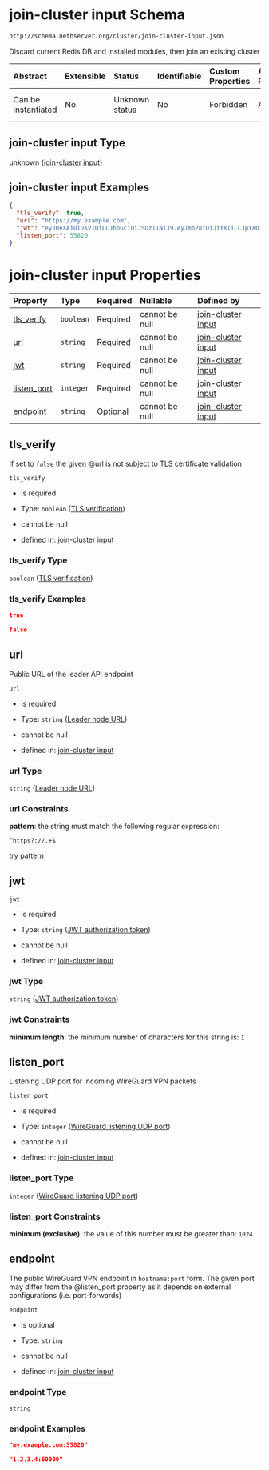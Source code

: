 # join-cluster input Schema

```txt
http://schema.nethserver.org/cluster/join-cluster-input.json
```

Discard current Redis DB and installed modules, then join an existing cluster

| Abstract            | Extensible | Status         | Identifiable | Custom Properties | Additional Properties | Access Restrictions | Defined In                                                                        |
| :------------------ | :--------- | :------------- | :----------- | :---------------- | :-------------------- | :------------------ | :-------------------------------------------------------------------------------- |
| Can be instantiated | No         | Unknown status | No           | Forbidden         | Allowed               | none                | [join-cluster-input.json](cluster/join-cluster-input.json "open original schema") |

## join-cluster input Type

unknown ([join-cluster input](join-cluster-input.md))

## join-cluster input Examples

```json
{
  "tls_verify": true,
  "url": "https://my.example.com",
  "jwt": "eyJ0eXAiOiJKV1QiLCJhbGciOiJSUzI1NiJ9.eyJmb28iOiJiYXIiLCJpYXQiOjE0MzQ0Nzk4ODN9.HQyx15jWm1upqsrKSf89X_iP0sg7N46a9pqBVGPMYdiqZeuU_ZZOdU-zizHJoIHMIJxtEWzpSMaVubJW0AJsTqjqQf6GoJ4cmFAfmfUFXmMC4Xv5oc4UqvGizpoLjfZedd834PcwbS-WskZcL4pVNmBIGRtDXkoU1j2X1P5M_sNJ9lYZ5vITyqe4MYJovQzNdQziUNhcMI5wkXncV7XzGInBeQsPquASWVG4gb3Y--k1P3xWA4Df3rKeEQBbInDKXczvDpfIlTojx4Ch8OM8vXWWNxW-mIQrV31wRrS9XtNoig7irx8N0MzokiYKrQ8WP_ezPicHvVPIHhz-InOw",
  "listen_port": 55820
}
```

# join-cluster input Properties

| Property                     | Type      | Required | Nullable       | Defined by                                                                                                                                                                 |
| :--------------------------- | :-------- | :------- | :------------- | :------------------------------------------------------------------------------------------------------------------------------------------------------------------------- |
| [tls\_verify](#tls_verify)   | `boolean` | Required | cannot be null | [join-cluster input](join-cluster-input-properties-tls-verification.md "http://schema.nethserver.org/cluster/join-cluster-input.json#/properties/tls_verify")              |
| [url](#url)                  | `string`  | Required | cannot be null | [join-cluster input](join-cluster-input-properties-leader-node-url.md "http://schema.nethserver.org/cluster/join-cluster-input.json#/properties/url")                      |
| [jwt](#jwt)                  | `string`  | Required | cannot be null | [join-cluster input](join-cluster-input-properties-jwt-authorization-token.md "http://schema.nethserver.org/cluster/join-cluster-input.json#/properties/jwt")              |
| [listen\_port](#listen_port) | `integer` | Required | cannot be null | [join-cluster input](join-cluster-input-properties-wireguard-listening-udp-port.md "http://schema.nethserver.org/cluster/join-cluster-input.json#/properties/listen_port") |
| [endpoint](#endpoint)        | `string`  | Optional | cannot be null | [join-cluster input](join-cluster-input-properties-endpoint.md "http://schema.nethserver.org/cluster/join-cluster-input.json#/properties/endpoint")                        |

## tls\_verify

If set to `false` the given @url is not subject to TLS certificate validation

`tls_verify`

*   is required

*   Type: `boolean` ([TLS verification](join-cluster-input-properties-tls-verification.md))

*   cannot be null

*   defined in: [join-cluster input](join-cluster-input-properties-tls-verification.md "http://schema.nethserver.org/cluster/join-cluster-input.json#/properties/tls_verify")

### tls\_verify Type

`boolean` ([TLS verification](join-cluster-input-properties-tls-verification.md))

### tls\_verify Examples

```json
true
```

```json
false
```

## url

Public URL of the leader API endpoint

`url`

*   is required

*   Type: `string` ([Leader node URL](join-cluster-input-properties-leader-node-url.md))

*   cannot be null

*   defined in: [join-cluster input](join-cluster-input-properties-leader-node-url.md "http://schema.nethserver.org/cluster/join-cluster-input.json#/properties/url")

### url Type

`string` ([Leader node URL](join-cluster-input-properties-leader-node-url.md))

### url Constraints

**pattern**: the string must match the following regular expression:&#x20;

```regexp
^https?://.+$
```

[try pattern](https://regexr.com/?expression=%5Ehttps%3F%3A%2F%2F.%2B%24 "try regular expression with regexr.com")

## jwt



`jwt`

*   is required

*   Type: `string` ([JWT authorization token](join-cluster-input-properties-jwt-authorization-token.md))

*   cannot be null

*   defined in: [join-cluster input](join-cluster-input-properties-jwt-authorization-token.md "http://schema.nethserver.org/cluster/join-cluster-input.json#/properties/jwt")

### jwt Type

`string` ([JWT authorization token](join-cluster-input-properties-jwt-authorization-token.md))

### jwt Constraints

**minimum length**: the minimum number of characters for this string is: `1`

## listen\_port

Listening UDP port for incoming WireGuard VPN packets

`listen_port`

*   is required

*   Type: `integer` ([WireGuard listening UDP port](join-cluster-input-properties-wireguard-listening-udp-port.md))

*   cannot be null

*   defined in: [join-cluster input](join-cluster-input-properties-wireguard-listening-udp-port.md "http://schema.nethserver.org/cluster/join-cluster-input.json#/properties/listen_port")

### listen\_port Type

`integer` ([WireGuard listening UDP port](join-cluster-input-properties-wireguard-listening-udp-port.md))

### listen\_port Constraints

**minimum (exclusive)**: the value of this number must be greater than: `1024`

## endpoint

The public WireGuard VPN endpoint in `hostname:port` form. The given port may differ from the @listen\_port property as it depends on external configurations (i.e. port-forwards)

`endpoint`

*   is optional

*   Type: `string`

*   cannot be null

*   defined in: [join-cluster input](join-cluster-input-properties-endpoint.md "http://schema.nethserver.org/cluster/join-cluster-input.json#/properties/endpoint")

### endpoint Type

`string`

### endpoint Examples

```json
"my.example.com:55820"
```

```json
"1.2.3.4:60000"
```

